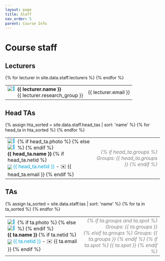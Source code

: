 ```yaml
---
layout: page
title: Staff
nav_order: 5
parent: Course Info
---
```


# Course staff

## Lecturers

<table>
    <tbody>
    {% for lecturer in site.data.staff.lecturers %}
    <tr>
        <td>
            <img style="float: left; max-width: 50px; vertical-align: middle; border-right: 3px solid #00A6D6; padding-right: 3px; margin-right: 10px;" src="{{ lecturer.photo | relative_url }}"/>
            <p style="float: left; margin: 0;">
                <strong>{{ lecturer.name }}</strong><br/>
                {{ lecturer.research_group }}
            </p>
        </td>
        <td>{{ lecturer.email }}</td>
    </tr>
    {% endfor %}
    </tbody>
</table>

## Head TAs

<table>
    <tbody>
    {% assign hta_sorted = site.data.staff.head_tas | sort: 'name' %}
    {% for head_ta in hta_sorted %}
    <tr>
        <td style="border-right: 0px solid">
            {% if head_ta.photo %}
            <img style="float: left; max-width: 50px; vertical-align: middle; border-right: 3px solid #00A6D6; padding-right: 3px; margin-right: 10px;" src="{{ head_ta.photo | relative_url }}"/>
            {% else %}
            <img style="float: left; max-width: 50px; vertical-align: middle; border-right: 3px solid #00A6D6; padding-right: 3px; margin-right: 10px;" src="https://eu.ui-avatars.com/api/?name={{ head_ta.name }}&background=fff"/>
            {% endif %}
            <p style="float: left; margin: 0;">
                <strong>{{ head_ta.name }}</strong>
                {% if head_ta.netid %}
                <br/>
                <a href="https://mattermost.tudelft.nl/cse1105-2122-q3/messages/@{{head_ta.netid}}" style="color: #00A6D6; text-decoration: none;">
                    <img src="{{ '/assets/images/mattermost.png' | relative_url }}" style="max-width: 14px; vertical-align: middle;"/>
                    {{ head_ta.netid }}
                </a>
                - ✉️ {{ head_ta.email }}
                {% endif %}
            </p>
        </td>
        <td style="border-left: 0px solid; text-align: right; color: gray; font-style: italic;">
            {% if head_ta.groups %}
            Groups: {{ head_ta.groups }}
            {% endif %}
        </td>
    </tr>
    {% endfor %}
    </tbody>
</table>


## TAs

<table>
    <tbody>
    {% assign ta_sorted = site.data.staff.tas | sort: 'name' %}
    {% for ta in ta_sorted %}
    <tr>
        <td style="border-right: 0px solid">
            {% if ta.photo %}
            <img style="float: left; max-width: 50px; vertical-align: middle; border-right: 3px solid #00A6D6; padding-right: 3px; margin-right: 10px;" src="{{ ta.photo | relative_url }}"/>
            {% else %}
            <img style="float: left; max-width: 50px; vertical-align: middle; border-right: 3px solid #00A6D6; padding-right: 3px; margin-right: 10px;" src="https://eu.ui-avatars.com/api/?name={{ ta.name }}&background=fff"/>
            {% endif %}
            <p style="float: left; margin: 0;">
                <strong>{{ ta.name }}</strong>
                {% if ta.netid %}
                <br/>
                <a href="https://mattermost.tudelft.nl/cse1105-2122-q3/messages/@{{ta.netid}}" style="color: #00A6D6; text-decoration: none;">
                    <img src="{{ '/assets/images/mattermost.png' | relative_url }}" style="max-width: 14px; vertical-align: middle;"/>
                    {{ ta.netid }}
                </a> - ✉️ {{ ta.email }}
                {% endif %}
            </p>
        </td>
        <td style="border-left: 0px solid; text-align: right; color: gray; font-style: italic;">
            {% if ta.groups and ta.spot %}
                Groups: {{ ta.groups }}<br />
            {% elsif ta.groups %}
                Groups: {{ ta.groups }}
            {% endif %}
            {% if ta.spot %}
                {{ ta.spot }}
            {% endif %}
        </td>
    </tr>
    {% endfor %}
    </tbody>
</table>